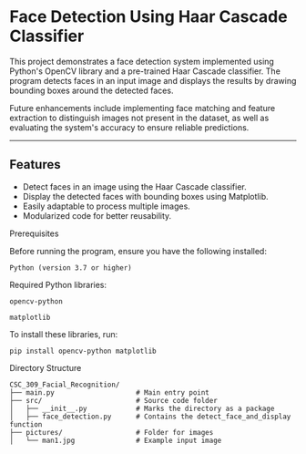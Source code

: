 # Face Detection Using Haar Cascade Classifier

This project demonstrates a face detection system implemented using Python's OpenCV library and a pre-trained Haar Cascade classifier. The program detects faces in an input image and displays the results by drawing bounding boxes around the detected faces.

Future enhancements include implementing face matching and feature extraction to distinguish images not present in the dataset, as well as evaluating the system's accuracy to ensure reliable predictions.


---

## Features

- Detect faces in an image using the Haar Cascade classifier.
- Display the detected faces with bounding boxes using Matplotlib.
- Easily adaptable to process multiple images.
- Modularized code for better reusability.

Prerequisites

Before running the program, ensure you have the following installed:

`Python (version 3.7 or higher)`

Required Python libraries:

`opencv-python`

`matplotlib`

To install these libraries, run:

``` 
pip install opencv-python matplotlib
```

Directory Structure
```
CSC_309_Facial_Recognition/
├── main.py                    # Main entry point
├── src/                       # Source code folder
│   ├── __init__.py            # Marks the directory as a package
│   ├── face_detection.py      # Contains the detect_face_and_display function
├── pictures/                  # Folder for images
│   └── man1.jpg               # Example input image
```

